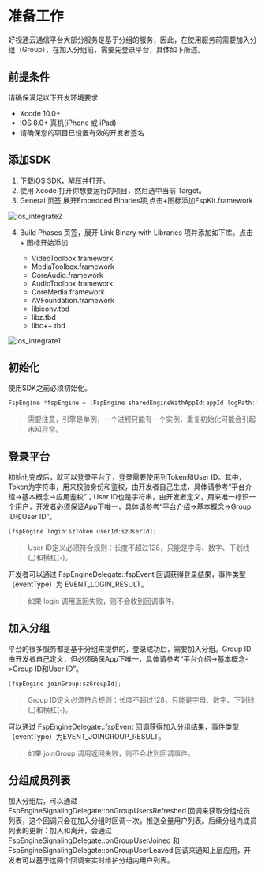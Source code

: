 # 准备工作

好视通云通信平台大部分服务是基于分组的服务，因此，在使用服务前需要加入分组（Group），在加入分组前，需要先登录平台，具体如下所述。

## 前提条件
请确保满足以下开发环境要求:

- Xcode 10.0+
- iOS 8.0+ 真机(iPhone 或 iPad)
- 请确保您的项目已设置有效的开发者签名

## 添加SDK

1. 下载[iOS SDK](http://paas.hst.com/developer/downloadSDK)，解压并打开。
2. 使用 Xcode 打开你想要运行的项目，然后选中当前 Target。
3. General 页签,展开Embedded Binaries项,点击+图标添加FspKit.framework

<img alt="ios_integrate2" src="http://fs.hst.com/download/paas/images/documentation/ios_Integrate2.png" align="center" />

4. Build Phases 页签，展开 Link Binary with Libraries 项并添加如下库。点击 + 图标开始添加

    + VideoToolbox.framework
    + MediaToolbox.framework
    + CoreAudio.framework
    + AudioToolbox.framework
    + CoreMedia.framework
    + AVFoundation.framework
    + libiconv.tbd
    + libz.tbd
    + libc++.tbd

<img alt="ios_integrate1" src="http://fs.hst.com/download/paas/images/documentation/ios_Integrate.png" align="center" />



## 初始化

使用SDK之前必须初始化。

```objectivec
FspEngine *fspEngine = [FspEngine sharedEngineWithAppId:appId logPath:logPath serverAddr:serverAddr delegate:delegate];
```

> 需要注意，引擎是单例，一个进程只能有一个实例，重复初始化可能会引起未知异常。

## 登录平台

初始化完成后，就可以登录平台了，登录需要使用到Token和User ID。其中，Token为字符串，用来校验身份和鉴权，由开发者自己生成，具体请参考“平台介绍->基本概念->应用鉴权”；User ID也是字符串，由开发者定义，用来唯一标识一个用户，开发者必须保证App下唯一，具体请参考“平台介绍->基本概念->Group ID和User ID”。

```objectivec
[fspEngine login:szToken userId:szUserId];
```

> User ID定义必须符合规则：长度不超过128，只能是字母、数字、下划线(_)和横杠(-)。

开发者可以通过 FspEngineDelegate::fspEvent 回调获得登录结果，事件类型（eventType）为 EVENT_LOGIN_RESULT。

> 如果 login 调用返回失败，则不会收到回调事件。


## 加入分组

平台的很多服务都是基于分组来提供的，登录成功后，需要加入分组。Group ID由开发者自己定义，但必须确保App下唯一，具体请参考“平台介绍->基本概念->Group ID和User ID”。

```objectivec
[fspEngine joinGroup:szGroupId];
```

> Group ID定义必须符合规则：长度不超过128，只能是字母、数字、下划线(_)和横杠(-)。

可以通过 FspEngineDelegate::fspEvent 回调获得加入分组结果，事件类型（eventType）为EVENT_JOINGROUP_RESULT。

> 如果 joinGroup 调用返回失败，则不会收到回调事件。

## 分组成员列表

加入分组后，可以通过 FspEngineSignalingDelegate::onGroupUsersRefreshed 回调来获取分组成员列表，这个回调只会在加入分组时回调一次，推送全量用户列表。后续分组内成员列表的更新：加入和离开，会通过 FspEngineSignalingDelegate::onGroupUserJoined 和 FspEngineSignalingDelegate::onGroupUserLeaved 回调来通知上层应用，开发者可以基于这两个回调来实时维护分组内用户列表。
